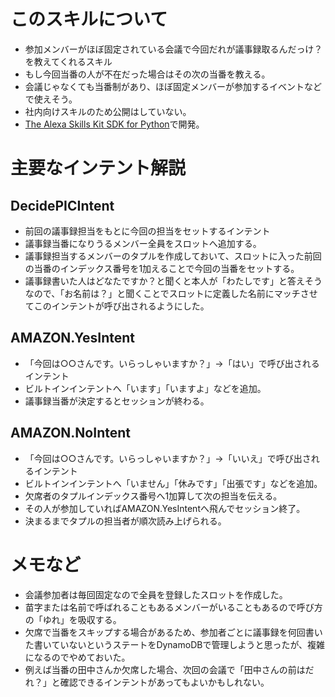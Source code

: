 # このスキルについて
- 参加メンバーがほぼ固定されている会議で今回だれが議事録取るんだっけ？を教えてくれるスキル
- もし今回当番の人が不在だった場合はその次の当番を教える。
- 会議じゃなくても当番制があり、ほぼ固定メンバーが参加するイベントなどで使えそう。
- 社内向けスキルのため公開はしていない。
- [The Alexa Skills Kit SDK for Python](https://github.com/alexa/alexa-skills-kit-sdk-for-python)で開発。

# 主要なインテント解説
## DecidePICIntent
- 前回の議事録担当をもとに今回の担当をセットするインテント
- 議事録当番になりうるメンバー全員をスロットへ追加する。
- 議事録担当するメンバーのタプルを作成しておいて、スロットに入った前回の当番のインデックス番号を1加えることで今回の当番をセットする。
- 議事録書いた人はどなたですか？と聞くと本人が「わたしです」と答えそうなので、「お名前は？」と聞くことでスロットに定義した名前にマッチさせてこのインテントが呼び出されるようにした。

## AMAZON.YesIntent
- 「今回は○○さんです。いらっしゃいますか？」→「はい」で呼び出されるインテント
- ビルトインインテントへ「います」「いますよ」などを追加。
- 議事録当番が決定するとセッションが終わる。


## AMAZON.NoIntent
- 「今回は○○さんです。いらっしゃいますか？」→「いいえ」で呼び出されるインテント
- ビルトインインテントへ「いません」「休みです」「出張です」などを追加。
- 欠席者のタプルインデックス番号へ1加算して次の担当を伝える。
- その人が参加していればAMAZON.YesIntentへ飛んでセッション終了。
- 決まるまでタプルの担当者が順次読み上げられる。


# メモなど
- 会議参加者は毎回固定なので全員を登録したスロットを作成した。
- 苗字または名前で呼ばれることもあるメンバーがいることもあるので呼び方の「ゆれ」を吸収する。
- 欠席で当番をスキップする場合があるため、参加者ごとに議事録を何回書いた書いていないというステートをDynamoDBで管理しようと思ったが、複雑になるのでやめておいた。
- 例えば当番の田中さんか欠席した場合、次回の会議で「田中さんの前はだれ？」と確認できるインテントがあってもよいかもしれない。
